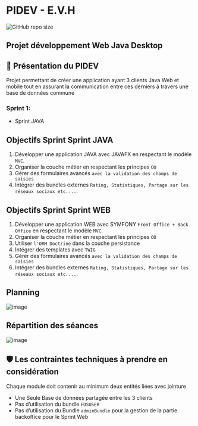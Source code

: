 # PIDEV - E.V.H
 ![GitHub repo size](https://img.shields.io/github/repo-size/AzizBenIsmail/Pidev-3A29-Dynamic-Developers-Desktop-JavaFx)
 ## Projet développement Web Java Desktop
 ## 🧰 Présentation du PIDEV
Projet permettant de créer une application ayant 3 clients Java Web et mobile tout en assurant la communication entre ces derniers à travers une base de données commune

 ### Sprint 1:
 - Sprint JAVA
 ## Objectifs Sprint Sprint JAVA
 1. Développer une application JAVA avec JAVAFX  en respectant le modèle `MVC`.
1. Organiser la couche métier en respectant les principes `OO`
1. Gérer des formulaires avancés `avec la validation des champs de saisies`
1. Intégrer des bundles externes `Rating, Statistiques, Partage sur les réseaux sociaux etc....`.

## Objectifs Sprint Sprint WEB
1. Développer une application WEB avec SYMFONY `Front
   Office + Back Office` en respectant le modèle `MVC`.
1. Organiser la couche métier en respectant les principes `OO`
1. Utiliser `l'ORM Doctrine` dans la couche persistance
1. Intégrer des templates avec `TWIG`
1. Gérer des formulaires avancés `avec la validation des champs de saisies`
1. Intégrer des bundles externes `Rating, Statistiques, Partage sur les réseaux sociaux etc....`.

## Planning
![image](https://user-images.githubusercontent.com/61393700/221413444-e838c951-b1f0-4c1c-be96-a29660d96fb0.png)
## Répartition des séances
![image](https://user-images.githubusercontent.com/61393700/221413682-1d31d083-0554-4bed-a27d-188c5e534030.png)

## 🛡️ Les contraintes techniques à prendre en considération
Chaque module doit contenir au minimum deux entités liées avec jointure 
- Une Seule Base de données partagée entre les 3 clients
- Pas d’utilisation du bundle `FOSUSER `
- Pas d’utilisation du Bundle `adminBundle` pour la gestion de la partie backoffice pour le Sprint Web
